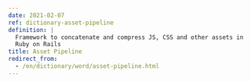 ```yaml
---
date: 2021-02-07
ref: dictionary-asset-pipeline
definition: |
  Framework to concatenate and compress JS, CSS and other assets in
  Ruby on Rails
title: Asset Pipeline
redirect_from:
  - /en/dictionary/word/asset-pipeline.html
---
```

